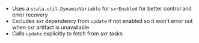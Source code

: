 * Uses a `scala.util.DynamicVariable` for `sxrEnabled` for better control and error recovery
* Excludes sxr dependency from `update` if not enabled so it won't error out when sxr artifact is unavailable
* Calls `update` explicitly to fetch from sxr tasks
